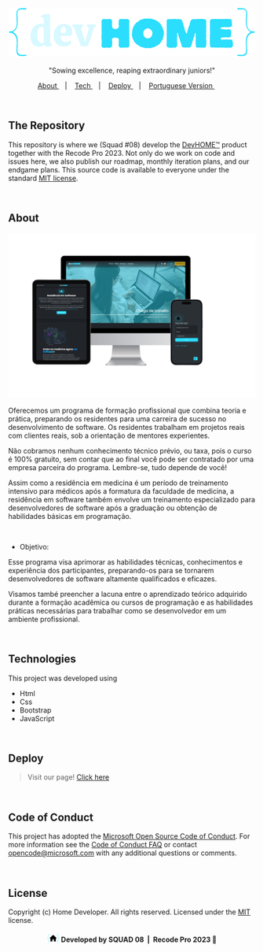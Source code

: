 <h1 align="center">
<img align="center" src="assets/img/logo/logo-blue-6.png" alt="devHOME™ logo">
</h1>

<p align="center">
"Sowing excellence, reaping extraordinary juniors!" <br/>
</p>

<p align="center">
  <a href="#-about"> About </a>&nbsp;&nbsp;&nbsp;|&nbsp;&nbsp;&nbsp;
  <a href="#-technologies"> Tech </a>&nbsp;&nbsp;&nbsp;|&nbsp;&nbsp;&nbsp;
  <a href="#-deploy"> Deploy </a>&nbsp;&nbsp;&nbsp;|&nbsp;&nbsp;&nbsp;
  <a href="#-english-version"> Portuguese Version </a>&nbsp;&nbsp;&nbsp;&nbsp;&nbsp;&nbsp;
</p>

<br>

## The Repository

This repository is where we (Squad #08) develop the [DevHOME™](https://devhome-devhome.vercel.app/index.html) product together with the Recode Pro 2023. Not only do we work on code and issues here, we also publish our roadmap, monthly iteration plans, and our endgame plans. This source code is available to everyone under the standard [MIT license](https://github.com/squad08/devhome/blob/main/LICENSE).

<br>

## About
<p align="center">
  <img alt="devHOME™ in use on multiple platforms" src="assets/img/mockups/multiple-platfomr.png">
</p>
<p>Oferecemos um programa de formação profissional que combina teoria e prática, preparando os residentes para uma carreira de sucesso no desenvolvimento de software. Os residentes trabalham em projetos reais com clientes reais, sob a orientação de mentores experientes.

Não cobramos nenhum conhecimento técnico prévio, ou taxa, pois o curso é 100% gratuito, sem contar que ao final você pode ser contratado por uma empresa parceira do programa. Lembre-se, tudo depende de você!</p>

<p>Assim como a residência em medicina é um período de treinamento intensivo para médicos após a formatura da faculdade de medicina, a residência em software também envolve um treinamento especializado para desenvolvedores de software após a graduação ou obtenção de habilidades básicas em programação.</p>

<br>

* Objetivo:
<p>Esse programa visa aprimorar as habilidades técnicas, conhecimentos e experiência dos participantes, preparando-os para se tornarem desenvolvedores de software altamente qualificados e eficazes.

Visamos també preencher a lacuna entre o aprendizado teórico adquirido durante a formação acadêmica ou cursos de programação e as habilidades práticas necessárias para trabalhar como se desenvolvedor em um ambiente profissional.</p>

<br>

## Technologies
This project was developed using
- Html
- Css
- Bootstrap
- JavaScript
  
<br>

## Deploy
> Visit our page! [Click here](https://devhome-devhome.vercel.app/)

<br>

## Code of Conduct
This project has adopted the [Microsoft Open Source Code of Conduct](https://opensource.microsoft.com/codeofconduct/). For more information see the [Code of Conduct FAQ](https://opensource.microsoft.com/codeofconduct/faq/) or contact [opencode@microsoft.com](mailto:opencode@microsoft.com) with any additional questions or comments.

<br>

## License
Copyright (c) Home Developer. All rights reserved.
Licensed under the [MIT](https://github.com/squad08/devhome/blob/main/LICENSE) license.

#### <p align="center"><img width="25rem" src="/assets/img/icon/icon-blue-2.png" alt="devHOME™ logo"> Developed by SQUAD 08 &nbsp;|&nbsp; Recode Pro 2023 🖖</p>

<!--
&#x2610; Desmarcado
&#x2611; Marcado com visto
&#x2612; Marcado com x
-->